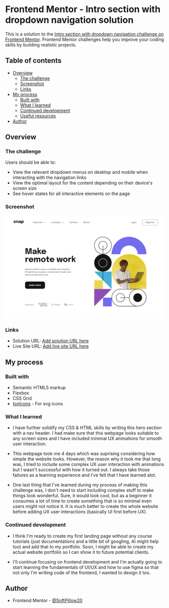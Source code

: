 # Frontend Mentor - Intro section with dropdown navigation solution

This is a solution to the [Intro section with dropdown navigation challenge on Frontend Mentor](https://www.frontendmentor.io/challenges/intro-section-with-dropdown-navigation-ryaPetHE5). Frontend Mentor challenges help you improve your coding skills by building realistic projects.

## Table of contents

- [Overview](#overview)
  - [The challenge](#the-challenge)
  - [Screenshot](#screenshot)
  - [Links](#links)
- [My process](#my-process)
  - [Built with](#built-with)
  - [What I learned](#what-i-learned)
  - [Continued development](#continued-development)
  - [Useful resources](#useful-resources)
- [Author](#author)

## Overview

### The challenge

Users should be able to:

- View the relevant dropdown menus on desktop and mobile when interacting with the navigation links
- View the optimal layout for the content depending on their device's screen size
- See hover states for all interactive elements on the page

### Screenshot

![](./Webpage_screenshot.png)

### Links

- Solution URL: [Add solution URL here](https://your-solution-url.com)
- Live Site URL: [Add live site URL here](https://your-live-site-url.com)

## My process

### Built with

- Semantic HTML5 markup
- Flexbox
- CSS Grid
- [IonIcons](https://ionic.io/ionicons) - For svg icons

### What I learned

- I have further solidify my CSS & HTML skills by writing this hero section with a nav header. I had make sure that this webpage looks suitable to any screen sizes and I have included minimal UX animations for smooth user interaction.

- This webpage took me 4 days which was suprising considering how simple the website looks. However, the reason why it took me that long was, I tried to include some complex UX user interaction with animations but I wasn't successful with how it turned out. I always take those failures as a learning experience and I've felt that I have learned alot.

- One last thing that I've learned during my process of making this challenge was, I don't need to start including complex stuff to make things look wonderful. Sure, it would look cool, but as a beginner it consumes a lot of time to create something that is so minimal even users might not notice it. It is much better to create the whole website before adding UX user interactions (basically UI first before UX).

### Continued development

- I think I'm ready to create my first landing page without any course tutorials (just documentations and a little bit of googling, AI might help too) and add that to my portfolio. Soon, I might be able to create my actual website portfolio so I can show it to future potential clients.

- I'll continue focusing on frontend development and I'm actually going to start learning the fundamentals of UI/UX and how to use figma so that not only I'm writing code of the frontend, I wanted to design it too.

## Author

- Frontend Mentor - [@SoftPillow20](https://www.frontendmentor.io/profile/SoftPillow20)
